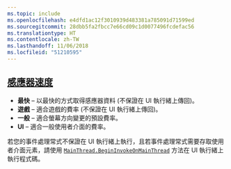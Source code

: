 ```yaml
---
ms.topic: include
ms.openlocfilehash: e4dfd1ac12f3010939d483381a785091d71599ed
ms.sourcegitcommit: 28dbb5fa2fbcc7e66cd09c1d0077496fcdefac56
ms.translationtype: HT
ms.contentlocale: zh-TW
ms.lasthandoff: 11/06/2018
ms.locfileid: "51210595"
---
```

## <a name="sensor-speedxrefxamarinessentialssensorspeed"></a>[感應器速度](xref:Xamarin.Essentials.SensorSpeed)

- **最快** – 以最快的方式取得感應器資料 (不保證在 UI 執行緒上傳回)。
- **遊戲** – 適合遊戲的費率 (不保證在 UI 執行緒上傳回)。
- **一般** – 適合螢幕方向變更的預設費率。
- **UI** – 適合一般使用者介面的費率。

若您的事件處理常式不保證在 UI 執行緒上執行，且若事件處理常式需要存取使用者介面元素，請使用 [`MainThread.BeginInvokeOnMainThread`](~/essentials/main-thread.md) 方法在 UI 執行緒上執行程式碼。